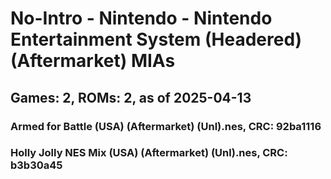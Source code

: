# No-Intro - Nintendo - Nintendo Entertainment System (Headered) (Aftermarket) MIAs
## Games: 2, ROMs: 2, as of 2025-04-13

### Armed for Battle (USA) (Aftermarket) (Unl).nes, CRC: 92ba1116
### Holly Jolly NES Mix (USA) (Aftermarket) (Unl).nes, CRC: b3b30a45
